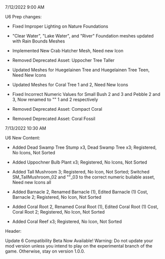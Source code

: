 7/12/2022 9:00 AM

 U6 Prep changes:

  * Fixed Improper Lighting on Nature Foundations

  * "Clear Water", "Lake Water", and "River" Foundation meshes updated with Rain Bounds Meshes

  * Implemented New Crab Hatcher Mesh, Need new Icon

  * Removed Deprecated Asset: Uppocher Tree Taller

  * Updated Meshes for Huegelainen Tree and Huegelainen Tree Teen, Need New Icons

  * Updated Meshes for Coral Tree 1 and 2, Need New Icons

  * Fixed Incorrect Numeric Values for Small Bush 2 and 3 and Pebble 2 and 3, Now renamed to "" 1 and 2 respectively

  * Removed Deprecated Asset: Compact Coral

  * Removed Deprecated Asset: Coral Fossil

7/13/2022 10:30 AM

 U6 New Content:
  
  * Added Dead Swamp Tree Stump x3, Dead Swamp Tree x3; Registered, No Icons, Not Sorted

  * Added Uppochner Bulb Plant x3; Registered, No Icons, Not Sorted

  * Added Tall Mushroom 3; Registered, No Icon, Not Sorted; Switched SM_TallMushroom_02 and ""_03 to the correct numeric builable asset, Need new Icons all

  * Added Barnacle 2, Renamed Barnacle (1), Edited Barnacle (1) Cost, Barnacle 2; Registered, No Icon, Not Sorted

  * Added Coral Root 2, Renamed Coral Root (1), Edited Coral Root (1) Cost, Coral Root 2; Registered, No Icon, Not Sorted

  * Added Coral Reef x3; Registered, No Icon, Not Sorted

Header:

Update 6 Compatibility Beta Now Available! Warning: Do not update your mod version unless you intend to play on the experimental branch of the game. Otherwise, stay on version 1.0.0.
